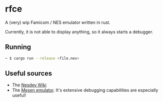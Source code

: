 # rfce

A (very) wip Famicom / NES emulator written in rust.

Currently, it is not able to display anything, so it always starts a debugger.

## Running

```sh
~ $ cargo run --release <file.nes>
```

## Useful sources

- The [Nesdev Wiki](https://www.nesdev.org/wiki/Nesdev_Wiki)
- The [Mesen emulator](https://www.github.com/SourMesen/Mesen2). It's extensive debugging capabilities are especially useful!